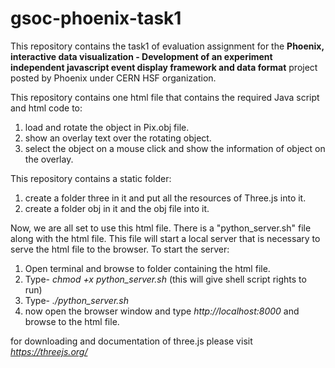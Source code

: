 # gsoc-phoenix-task1
This repository contains the task1 of evaluation assignment for the <b>Phoenix, interactive data visualization - Development of an experiment independent javascript event display framework and data format</b> project posted by Phoenix under CERN HSF organization.

This repository contains one html file that contains the required Java script and html code to:
1. load and rotate the object in Pix.obj file.
2. show an overlay text over the rotating object.
3. select the object on a mouse click and show the information of object on the overlay.

This repository contains a static folder:
1. create a folder three in it and put all the resources of Three.js into it.
2. create a folder obj in it and the obj file into it.

Now, we are all set to use this html file. There is a "python_server.sh" file along with the html file.
This file will start a local server that is necessary to serve the html file to the browser.
To start the server:
1. Open terminal and browse to folder containing the html file. 
2. Type- <i>chmod +x python_server.sh</i> (this will give shell script rights to run)
3. Type- <i>./python_server.sh</i>
4. now open the browser window and type <i>http://localhost:8000</i> and browse to the html file.

for downloading and documentation of three.js please visit <i>https://threejs.org/</i>
